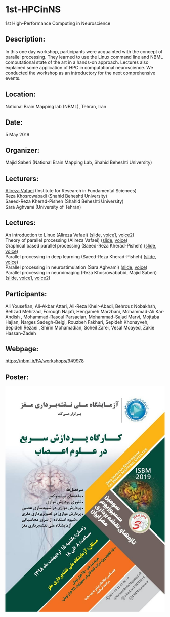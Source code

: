 # 1st-HPCinNS
1st High-Performance Computing in Neuroscience

## Description:
In this one day workshop, participants were acquainted with the concept of parallel processing. They learned to use the Linux command line and NBML computational state of the art in a hands-on approach. Lectures also explained some application of HPC in computational neuroscience. We conducted the workshop as an introductory for the next comprehensive events. 

## Location:
National Brain Mapping lab (NBML), Tehran, Iran

## Date:
5 May 2019

## Organizer:
Majid Saberi (National Brain Mapping Lab, Shahid Beheshti University)

## Lecturers:
[Alireza Vafaei](https://github.com/vafaei-ar) (Institute for Research in Fundamental Sciences)  <br/>
Reza Khosrowabadi (Shahid Beheshti University)  <br/>
Saeed-Reza Kherad-Pisheh (Shahid Beheshti University)  <br/>
Sara Aghvami (University of Tehran)

## Lectures: 
An introduction to Linux (Alireza Vafaei) ([slide](https://github.com/majidsaberi/1st-HPCinNS/blob/master/lectures/2-vafaei-linux.pdf), [voice1](https://github.com/majidsaberi/1st-HPCinNS/blob/master/voices/vafaei-linux-intro.mp3), [voice2](https://github.com/majidsaberi/1st-HPCinNS/blob/master/voices/vafaei-linux-practical.mp3))  <br/>
Theory of parallel processing (Alireza Vafaei)  ([slide](https://github.com/majidsaberi/1st-HPCinNS/blob/master/lectures/3-vafaei-parallel-processing.pdf), [voice](https://github.com/majidsaberi/1st-HPCinNS/blob/master/voices/vafaei-parrallelprocessing.mp3))  <br/>
Graphical based parallel processing (Saeed-Reza Kherad-Pisheh) ([slide](https://github.com/majidsaberi/1st-HPCinNS/blob/master/lectures/5-kheradpisheh-GPU-deeplearning.pdf), [voice](https://github.com/majidsaberi/1st-HPCinNS/blob/master/voices/kheradpisheh-GPU-deeplearning.mp3))  <br/>
Parallel processing in deep learning (Saeed-Reza Kherad-Pisheh) ([slide](https://github.com/majidsaberi/1st-HPCinNS/blob/master/lectures/5-kheradpisheh-GPU-deeplearning.pdf), [voice](https://github.com/majidsaberi/1st-HPCinNS/blob/master/voices/kheradpisheh-GPU-deeplearning.mp3))  <br/>
Parallel processing in neurostimulation (Sara Aghvami) ([slide](https://github.com/majidsaberi/1st-HPCinNS/blob/master/lectures/4-aghvami-neurosimulation.pdf), [voice](https://github.com/majidsaberi/1st-HPCinNS/blob/master/voices/aghvami-neurosimulation.mp3))  <br/>
Parallel processing in neuroimaging (Reza Khosrowababid, Majid Saberi) ([slide](https://github.com/majidsaberi/1st-HPCinNS/blob/master/lectures/6-khosrowababdi-neuroimaging.pdf), [voice1](https://github.com/majidsaberi/1st-HPCinNS/blob/master/voices/khosrowababdi-neuroimaging.mp3), [voice2](https://github.com/majidsaberi/1st-HPCinNS/blob/master/voices/saberi-connecting-to-server.mp3))  <br/>

## Participants:
Ali Yousefian, Ali-Akbar Attari, Ali-Reza Kheir-Abadi, Behrouz Nobakhsh, Behzad Mehrzad, Forough Najafi, Hengameh Marzbani, Mohammad-Ali Kar-Andish
, Mohammad-Rasoul Parsaeian, Mohammad-Sajad Marvi, Mojtaba Hajian, Narges Sadegh-Beigi, Rouzbeh Fakhari, Sepideh Khonayveh, Sepideh Rezaei
, Shirin Mohamadian, Soheil Zarei, Vesal Moayed, Zakie Hassan-Zadeh

## Webpage:
https://nbml.ir/FA/workshops/949978

## Poster:

![logo](https://github.com/majidsaberi/1st-HPCinNS/blob/master/poster.jpeg)
